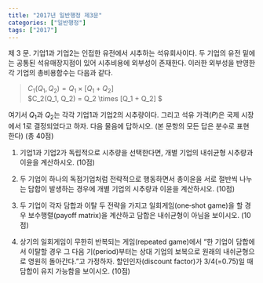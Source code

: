 ```yaml
---
title: "2017년 일반행정 제3문"
categories: ["일반행정"]
tags: ["2017"]
---
```


제 3 문. 기업1과 기업2는 인접한 유전에서 시추하는 석유회사이다. 두 기업의 유전 밑에는 공통된 석유매장지점이 있어 시추비용에 외부성이 존재한다. 이러한 외부성을 반영한 각 기업의 총비용함수는 다음과 같다.

>$C_1(Q_1, Q_2) = Q_1 \times [Q_1 + Q_2]$  
$C_2(Q_1, Q_2) = Q_2 \times [Q_1 + Q_2] $


여기서 $Q_1$과 $Q_2$는 각각 기업1과 기업2의 시추량이다. 그리고 석유 가격($P$)은 국제 시장에서 1로 결정되었다고 하자. 다음 물음에 답하시오. (본 문항의 모든 답은 분수로 표현한다) (총 40점)

1) 기업1과 기업2가 독립적으로 시추량을 선택한다면, 개별 기업의 내쉬균형 시추량과 이윤을 계산하시오. (10점)

2) 두 기업이 하나의 독점기업처럼 전략적으로 행동하면서 총이윤을 서로 절반씩 나누는 담합이 발생하는 경우에 개별 기업의 시추량과 이윤을 계산하시오. (10점)

3) 두 기업이 각자 담합과 이탈 두 전략을 가지고 일회게임(one‐shot game)을 할 경우 보수행렬(payoff matrix)을 계산하고 담합은 내쉬균형이 아님을 보이시오. (10점)

4) 상기의 일회게임이 무한히 반복되는 게임(repeated game)에서 “한 기업이 담합에서 이탈할 경우 그 다음 기(period)부터는 상대 기업의 보복으로 원래의 내쉬균형으로 영원히 돌아간다.”고 가정하자. 할인인자(discount factor)가 3/4(=0.75)일 때 담합이 유지 가능함을 보이시오. (10점)


